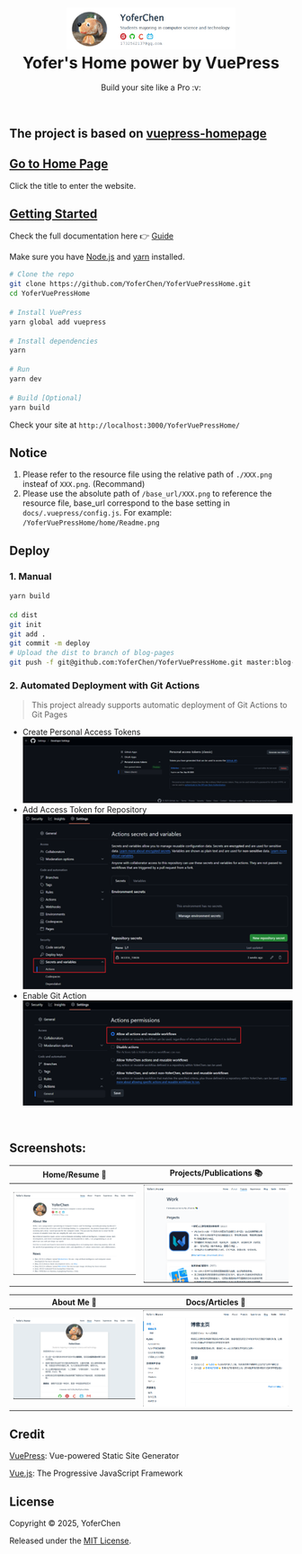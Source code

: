 <h1 align="center">
  <a href="./docs/.vuepress/public/home/Readme.png" title="Homepage">
    <img src="./docs/.vuepress/public/home/Readme.png" width="300px" alt="">
  </a>
  <br />
  Yofer's Home power by VuePress
</h1>

<p align="center">
  Build your site like a Pro :v:
</p>

<p align="center">
  <img src="https://img.shields.io/badge/License-MIT-green.svg" alt="">
  <img src="https://img.shields.io/badge/PR-welcome-brightgreen.svg" alt="">
</p>

## The project is based on [vuepress-homepage](https://github.com/imfing/vuepress-homepage)

## [Go to Home Page](https://yoferchen.github.io/YoferVuePressHome/)

Click the title to enter the website.


<h2>
  <a href="https://yoferchen.github.io/YoferVuePressHome/guide/" target="_blank" title="Getting Started">
    Getting Started
  </a>
</h2>

Check the full documentation here :point_right: [Guide](https://vuepress-homepage.netlify.com/guide/)

Make sure you have [Node.js](https://nodejs.org) and [yarn](https://yarnpkg.com) installed.

```bash
# Clone the repo
git clone https://github.com/YoferChen/YoferVuePressHome.git
cd YoferVuePressHome

# Install VuePress
yarn global add vuepress

# Install dependencies
yarn

# Run
yarn dev

# Build [Optional]
yarn build
```

Check your site at `http://localhost:3000/YoferVuePressHome/`

## Notice
1. Please refer to the resource file using the relative path of `./XXX.png` insteaf of `XXX.png`. (Recommand)
2. Please use the absolute path of `/base_url/XXX.png` to reference the resource file, base_url correspond to the base setting in `docs/.vuepress/config.js`. For example:  `/YoferVuePressHome/home/Readme.png`

## Deploy
### 1. Manual
```bash
yarn build

cd dist
git init
git add .
git commit -m deploy
# Upload the dist to branch of blog-pages
git push -f git@github.com:YoferChen/YoferVuePressHome.git master:blog-pages
```
### 2. Automated Deployment with Git Actions
> This project already supports automatic deployment of Git Actions to Git Pages

- Create Personal Access Tokens
![](./docs/.vuepress/public/home/PersonalAccessTokens.png)
- Add Access Token for Repository
![](./docs/.vuepress/public/home/ACCESS_TOKEN.png)
- Enable Git Action
![](./docs/.vuepress/public/home/GitAction.png)

<br/>

## Screenshots:

| Home/Resume :newspaper: | Projects/Publications :books: |
| :---: | :---: |
| <img src="./docs/.vuepress/public/home/1-home.png"/> | <img src="./docs/.vuepress/public/home/3-projects.png"/> |

| About Me :raising_hand: | Docs/Articles :closed_book: |
| :---: | :---: |
| <img src="./docs/.vuepress/public/home/2-about.png"/> | <img src="./docs/.vuepress/public/home/4-blogs.png"/> |


## Credit

[VuePress](https://vuepress.vuejs.org/): Vue-powered Static Site Generator

[Vue.js](https://vuejs.org/): The Progressive JavaScript Framework

## License

Copyright © 2025, YoferChen

Released under the [MIT License](https://opensource.org/licenses/MIT).

